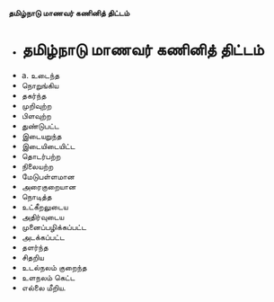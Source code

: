 **தமிழ்நாடு மாணவர் கணினித் திட்டம்**
- # தமிழ்நாடு மாணவர் கணினித் திட்டம்
- a. உடைந்த
- நொறுங்கிய
- தகர்ந்த
- முறிவுற்ற
- பிளவுற்ற
- துண்டுபட்ட
- இடையறுந்த
- இடையிடையிட்ட
- தொடர்பற்ற
- நிலையற்ற
- மேடுபள்ளமான
- அரைகுறையான
- நொடித்த
- உட்கீறலுடைய
- அதிர்வுடைய
- முனைப்பழிக்கப்பட்ட
- அடக்கப்பட்ட
- தளர்ந்த
- சிதறிய
- உடல்நலம் குறைந்த
- உளநலம் கெட்ட
- எல்லை மீறிய.

